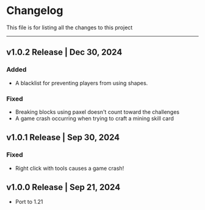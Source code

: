 # Changelog
This file is for listing all the changes to this project
<hr>

## v1.0.2 Release | Dec 30, 2024
### Added
- A blacklist for preventing players from using shapes.
### Fixed
- Breaking blocks using paxel doesn't count toward the challenges
- A game crash occurring when trying to craft a mining skill card

## v1.0.1 Release | Sep 30, 2024
### Fixed
- Right click with tools causes a game crash!

## v1.0.0 Release | Sep 21, 2024
- Port to 1.21
